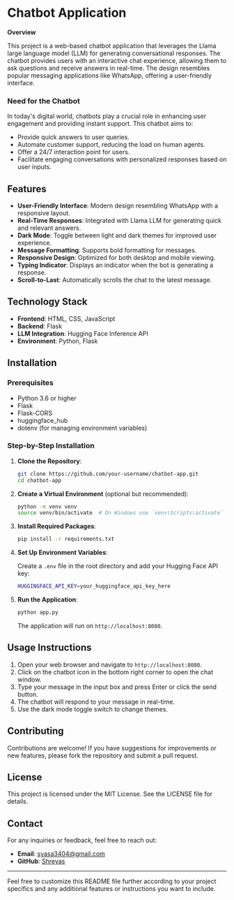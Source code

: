 # Chatbot Application

**Overview**

This project is a web-based chatbot application that leverages the Llama large language model (LLM) for generating conversational responses. The chatbot provides users with an interactive chat experience, allowing them to ask questions and receive answers in real-time. The design resembles popular messaging applications like WhatsApp, offering a user-friendly interface.

### Need for the Chatbot

In today's digital world, chatbots play a crucial role in enhancing user engagement and providing instant support. This chatbot aims to:
- Provide quick answers to user queries.
- Automate customer support, reducing the load on human agents.
- Offer a 24/7 interaction point for users.
- Facilitate engaging conversations with personalized responses based on user inputs.

## Features

- **User-Friendly Interface**: Modern design resembling WhatsApp with a responsive layout.
- **Real-Time Responses**: Integrated with Llama LLM for generating quick and relevant answers.
- **Dark Mode**: Toggle between light and dark themes for improved user experience.
- **Message Formatting**: Supports bold formatting for messages.
- **Responsive Design**: Optimized for both desktop and mobile viewing.
- **Typing Indicator**: Displays an indicator when the bot is generating a response.
- **Scroll-to-Last**: Automatically scrolls the chat to the latest message.

## Technology Stack

- **Frontend**: HTML, CSS, JavaScript
- **Backend**: Flask
- **LLM Integration**: Hugging Face Inference API
- **Environment**: Python, Flask

## Installation

### Prerequisites

- Python 3.6 or higher
- Flask
- Flask-CORS
- huggingface_hub
- dotenv (for managing environment variables)

### Step-by-Step Installation

1. **Clone the Repository**:

   ```bash
   git clone https://github.com/your-username/chatbot-app.git
   cd chatbot-app
   ```

2. **Create a Virtual Environment** (optional but recommended):

   ```bash
   python -m venv venv
   source venv/bin/activate  # On Windows use `venv\Scripts\activate`
   ```

3. **Install Required Packages**:

   ```bash
   pip install -r requirements.txt
   ```

4. **Set Up Environment Variables**:

   Create a `.env` file in the root directory and add your Hugging Face API key:

   ```bash
   HUGGINGFACE_API_KEY=your_huggingface_api_key_here
   ```

5. **Run the Application**:

   ```bash
   python app.py
   ```

   The application will run on `http://localhost:8080`.

## Usage Instructions

1. Open your web browser and navigate to `http://localhost:8080`.
2. Click on the chatbot icon in the bottom right corner to open the chat window.
3. Type your message in the input box and press Enter or click the send button.
4. The chatbot will respond to your message in real-time.
5. Use the dark mode toggle switch to change themes.

## Contributing

Contributions are welcome! If you have suggestions for improvements or new features, please fork the repository and submit a pull request.

## License

This project is licensed under the MIT License. See the LICENSE file for details.

## Contact

For any inquiries or feedback, feel free to reach out:

- **Email**: syasa3404@gmail.com
- **GitHub**: [Shreyas]([(https://github.com/ssyasa)])

---

Feel free to customize this README file further according to your project specifics and any additional features or instructions you want to include.
